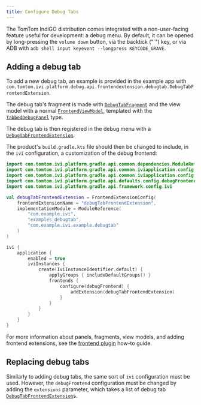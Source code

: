 ```yaml
---
title: Configure Debug Tabs
---
```


The TomTom IndiGO distribution comes integrated with a non-user-facing feature useful for
development: a debug menu. By default, it can be opened by long-pressing the `volume down` button,
via the backtick ("\`") key, or via ADB with `adb shell input keyevent --longpress KEYCODE_GRAVE`.

## Adding a debug tab

To add a new debug tab, an example is provided in the example app with
`com.tomtom.ivi.platform.debug.api.frontendextension.debugtab.DebugTabFrontendExtension`.

The debug tab's fragment is made with
[`DebugTabFragment`](TTIVI_INDIGO_API) and the view model with a
normal [`FrontendViewModel`](TTIVI_INDIGO_API),
templated with the [`TabbedDebugPanel`](TTIVI_INDIGO_API) type.

The debug tab is then registered in the debug menu with a
[`DebugTabFrontendExtension`](TTIVI_INDIGO_API).

The product's `build.gradle.kts` file should then be changed to include, in the `ivi` configuration,
a customization of the debug frontend:

```kotlin
import com.tomtom.ivi.platform.gradle.api.common.dependencies.ModuleReference
import com.tomtom.ivi.platform.gradle.api.common.iviapplication.config.FrontendExtensionConfig
import com.tomtom.ivi.platform.gradle.api.common.iviapplication.config.IviInstanceIdentifier
import com.tomtom.ivi.platform.gradle.api.defaults.config.debugFrontend
import com.tomtom.ivi.platform.gradle.api.framework.config.ivi

val debugTabFrontendExtension = FrontendExtensionConfig(
    frontendExtensionName = "debugTabFrontendExtension",
    implementationModule = ModuleReference(
        "com.example.ivi",
        "examples_debugtab",
        "com.example.ivi.example.debugtab"
    )
)

ivi {
    application {
        enabled = true
        iviInstances {
            create(IviInstanceIdentifier.default) {
                applyGroups { includeDefaultGroups() }
                frontends {
                    configure(debugFrontend) {
                        addExtension(debugTabFrontendExtension)
                    }
                }
            }
        }
    }
}
```

For more information about panels, fragments, view models, and adding frontend extensions, see the
[frontend plugin](/tomtom-indigo/documentation/tutorials-and-examples/basics/create-a-frontend-plugin)
how-to guide.

## Replacing debug tabs

Similarly to adding debug tabs, the same sort of `ivi` configuration must be used.
However, the `debugFrontend` configuration must be changed by adding the `extensions` parameter,
which takes a list of debug tab
[`DebugTabFrontendExtension`](TTIVI_INDIGO_API)s.
